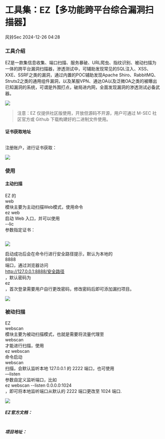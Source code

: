 #  工具集：EZ【多功能跨平台综合漏洞扫描器】   
 风铃Sec   2024-12-26 04:28  
  
### 工具介绍  
  
EZ是一款集信息收集、端口扫描、服务暴破、URL爬虫、指纹识别、被动扫描为一体的跨平台漏洞扫描器，渗透测试中，可辅助发现常见的SQL注入、XSS、XXE、SSRF之类的漏洞，通过内置的POC辅助发现Apache Shiro、RabbitMQ、Struts2之类的通用组件漏洞，以及某服VPN、通达OA以及泛微OA之类的被曝出已知漏洞的系统，可谓是外围打点，破局进内网，全面发现漏洞的渗透测试必备武器。  
  
![](https://mmbiz.qpic.cn/mmbiz_png/qGTEdaLg0HnLdGzqejBq5ibs2Vbjh1y2PTrz4ia4GKf8nh8WotDlOBZCXgl82rlCIljdic7XUTLaGXJJoeZfHZ7Qg/640?wx_fmt=png&from=appmsg "")  
> 注意：EZ 仅提供社区版使用，开放但源码不开源，用户可通过 M-SEC 社区官方或 Github 下载构建好的二进制文件使用。  
  
#### 证书获取地址  
```
```  
  
注册账户，进行证书获取：  
  
![](https://mmbiz.qpic.cn/mmbiz_png/qGTEdaLg0HnLdGzqejBq5ibs2Vbjh1y2PYVictfARoRMIUyM0Qf5FI2rR9yziaybtcIZjHmic8U3lATDIQcUTvyAcA/640?wx_fmt=png&from=appmsg "")  
### 使用  
#### 主动扫描  
  
EZ 的  
web  
模块主要为主动扫描Web模式，使用命令  
ez web  
启动 Web 入口，并可以使用  
--lic  
参数指定证书：  
```
```  
  
![](https://mmbiz.qpic.cn/mmbiz_png/qGTEdaLg0HnLdGzqejBq5ibs2Vbjh1y2P25b9L9Y3D1hEN0EWk6LY3lkjdiaowYTmny5pC2Y5N0HISPTz5dSC2PA/640?wx_fmt=png&from=appmsg "")  
  
启动成功后会在命令行进行安全路径提示，默认为本地的  
8888  
端口，通过浏览器访问  
http://127.0.0.1:8888/安全路径  
，默认密码为  
ez  
，首次登录需要用户自行更改密码，修改密码后即可添加漏扫项目。  
  
![](https://mmbiz.qpic.cn/mmbiz_png/qGTEdaLg0HnLdGzqejBq5ibs2Vbjh1y2PmyjQxvJjxP1WvTtEJzWwUqEXKUT3VWdhxkiaHm1gL5iaefR39w2kXa2g/640?wx_fmt=png&from=appmsg "")  
### 被动扫描  
  
EZ   
webscan  
模块主要为被动扫描模式，也就是需要将流量代理至  
webscan  
才能进行扫描，使用  
ez webscan  
命令启动  
webscan  
扫描，会默认监听本地 127.0.0.1 的 2222 端口，也可使用  
—listen  
参数自定义监听端口，比如  
ez webscan --listen 0.0.0.0:1024  
，即可将本地监听端口从默认的 2222 端口更改至 1024 端口.  
  
![](https://mmbiz.qpic.cn/mmbiz_png/qGTEdaLg0HnLdGzqejBq5ibs2Vbjh1y2PibHUzO7REP7xicRkbjgeofI0VCHA4YjXlXRX036z4wJ00ftATiaYYg4VQ/640?wx_fmt=png&from=appmsg "")  
##### EZ官方文档：  
```
```  
##### 项目地址：  
```
```  
  
